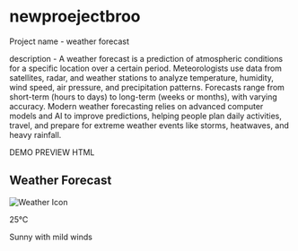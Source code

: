 # newproejectbroo

Project name - weather forecast

description - A weather forecast is a prediction of atmospheric conditions for a specific location over a certain period. Meteorologists use data from satellites, radar, and weather stations to analyze temperature, humidity, wind speed, air pressure, and precipitation patterns. Forecasts range from short-term (hours to days) to long-term (weeks or months), with varying accuracy. Modern weather forecasting relies on advanced computer models and AI to improve predictions, helping people plan daily activities, travel, and prepare for extreme weather events like storms, heatwaves, and heavy rainfall.

DEMO PREVIEW
HTML
<!DOCTYPE html>
<html lang="en">
<head>
    <meta charset="UTF-8">
    <meta name="viewport" content="width=device-width, initial-scale=1.0">
    <title>Weather Forecast</title>
    <link rel="stylesheet" href="styles.css">
</head>
<body>
    <div class="container">
        <h2>Weather Forecast</h2>
        <img src="https://cdn-icons-png.flaticon.com/512/1163/1163661.png" class="weather-icon" alt="Weather Icon">
        <p class="temperature">25°C</p>
        <p class="description">Sunny with mild winds</p>
    </div>
</body>
</html>
